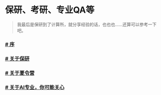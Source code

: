 # 保研、考研、专业QA等

> 我最后是保研到了计算所，就分享经验的话，也也也……还算可以参考一下吧。

### [# 序](https://github.com/Robin-WZQ/BIT-AI-Review/blob/main/保研、考研、专业QA等/序.md)

### [# 关于保研](https://github.com/Robin-WZQ/BIT-AI-Review/blob/main/保研、考研、专业QA等/关于保研.md)

### [# 关于夏令营](https://github.com/Robin-WZQ/BIT-AI-Review/blob/main/保研、考研、专业QA等/关于夏令营.md)

### [# 关于AI专业，你可能关心](https://github.com/Robin-WZQ/BIT-AI-Review/blob/main/保研、考研、专业QA等/%E4%BA%BA%E5%B7%A5%E6%99%BA%E8%83%BD%E4%B8%93%E4%B8%9AQA.md)
